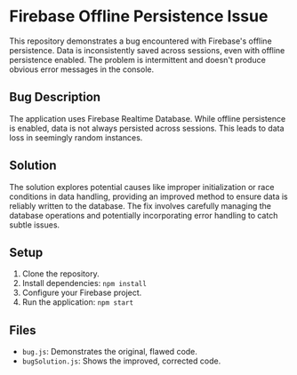 # Firebase Offline Persistence Issue

This repository demonstrates a bug encountered with Firebase's offline persistence.  Data is inconsistently saved across sessions, even with offline persistence enabled. The problem is intermittent and doesn't produce obvious error messages in the console.

## Bug Description

The application uses Firebase Realtime Database. While offline persistence is enabled, data is not always persisted across sessions.  This leads to data loss in seemingly random instances.

## Solution

The solution explores potential causes like improper initialization or race conditions in data handling, providing an improved method to ensure data is reliably written to the database. The fix involves carefully managing the database operations and potentially incorporating error handling to catch subtle issues.

## Setup

1. Clone the repository.
2. Install dependencies: `npm install`
3. Configure your Firebase project.
4. Run the application: `npm start`

## Files

- `bug.js`: Demonstrates the original, flawed code.
- `bugSolution.js`: Shows the improved, corrected code.